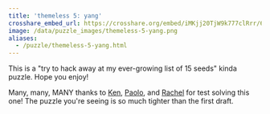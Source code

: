```yaml
---
title: 'themeless 5: yang'
crosshare_embed_url: https://crosshare.org/embed/iMKjj20TjW9k777clRrr/6GZEUgttSaMcNGI8CIiXptC8S1E3
image: /data/puzzle_images/themeless-5-yang.png
aliases:
  - /puzzle/themeless-5-yang.html
---
```


This is a "try to hack away at my ever-growing list of 15 seeds" kinda puzzle. Hope you enjoy!

Many, many, MANY thanks to [Ken](https://twitter.com/ckstern), [Paolo](https://twitter.com/gpaolopasco), and [Rachel](https://twitter.com/faBioethics) for test solving this one! The puzzle you're seeing is so much tighter than the first draft.

